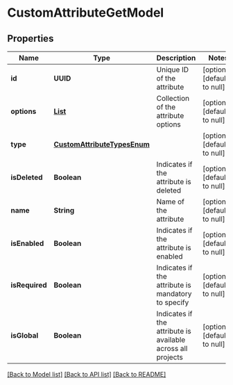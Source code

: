 # CustomAttributeGetModel
## Properties

| Name | Type | Description | Notes |
|------------ | ------------- | ------------- | -------------|
| **id** | **UUID** | Unique ID of the attribute | [optional] [default to null] |
| **options** | [**List**](CustomAttributeOptionModel.md) | Collection of the attribute options | [optional] [default to null] |
| **type** | [**CustomAttributeTypesEnum**](CustomAttributeTypesEnum.md) |  | [optional] [default to null] |
| **isDeleted** | **Boolean** | Indicates if the attribute is deleted | [optional] [default to null] |
| **name** | **String** | Name of the attribute | [optional] [default to null] |
| **isEnabled** | **Boolean** | Indicates if the attribute is enabled | [optional] [default to null] |
| **isRequired** | **Boolean** | Indicates if the attribute is mandatory to specify | [optional] [default to null] |
| **isGlobal** | **Boolean** | Indicates if the attribute is available across all projects | [optional] [default to null] |

[[Back to Model list]](../README.md#documentation-for-models) [[Back to API list]](../README.md#documentation-for-api-endpoints) [[Back to README]](../README.md)

